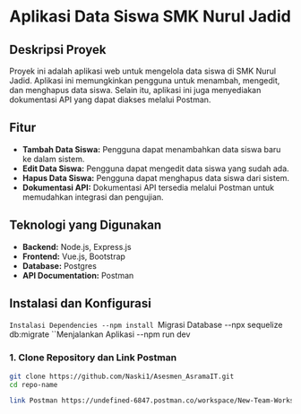 # Aplikasi Data Siswa SMK Nurul Jadid

## Deskripsi Proyek
Proyek ini adalah aplikasi web untuk mengelola data siswa di SMK Nurul Jadid. Aplikasi ini memungkinkan pengguna untuk menambah, mengedit, dan menghapus data siswa. Selain itu, aplikasi ini juga menyediakan dokumentasi API yang dapat diakses melalui Postman.

## Fitur
- **Tambah Data Siswa:** Pengguna dapat menambahkan data siswa baru ke dalam sistem.
- **Edit Data Siswa:** Pengguna dapat mengedit data siswa yang sudah ada.
- **Hapus Data Siswa:** Pengguna dapat menghapus data siswa dari sistem.
- **Dokumentasi API:** Dokumentasi API tersedia melalui Postman untuk memudahkan integrasi dan pengujian.

## Teknologi yang Digunakan
- **Backend:** Node.js, Express.js
- **Frontend:** Vue.js, Bootstrap
- **Database:** Postgres
- **API Documentation:** Postman

## Instalasi dan Konfigurasi
``Instalasi Dependencies
--npm install
``Migrasi Database
--npx sequelize db:migrate
``Menjalankan Aplikasi
--npm run dev

### 1. Clone Repository dan Link Postman
```bash
git clone https://github.com/Naski1/Asesmen_AsramaIT.git
cd repo-name

link Postman https://undefined-6847.postman.co/workspace/New-Team-Workspace~0598b4fa-66e6-4332-87fa-18f404414ab6/collection/37600963-d240530a-af45-44e3-9650-a072652b3f5d?action=share&creator=37600963
